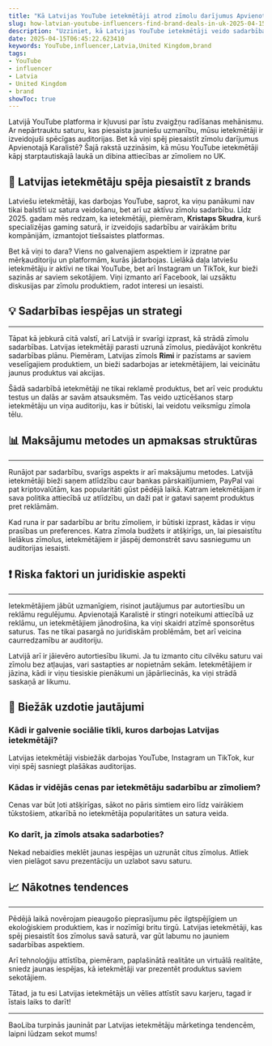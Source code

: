 ```yaml
---
title: "Kā Latvijas YouTube ietekmētāji atrod zīmolu darījumus Apvienotajā Karalistē"
slug: how-latvian-youtube-influencers-find-brand-deals-in-uk-2025-04-15
description: "Uzziniet, kā Latvijas YouTube ietekmētāji veido sadarbības ar zīmoliem Apvienotajā Karalistē, izmantojot vietējos sociālos medijus un platformas."
date: 2025-04-15T06:45:22.623410
keywords: YouTube,influencer,Latvia,United Kingdom,brand
tags:
- YouTube
- influencer
- Latvia
- United Kingdom
- brand
showToc: true
---
```


Latvijā YouTube platforma ir kļuvusi par īstu zvaigžņu radīšanas mehānismu. Ar nepārtrauktu saturu, kas piesaista jauniešu uzmanību, mūsu ietekmētāji ir izveidojuši spēcīgas auditorijas. Bet kā viņi spēj piesaistīt zīmolu darījumus Apvienotajā Karalistē? Šajā rakstā uzzināsim, kā mūsu YouTube ietekmētāji kāpj starptautiskajā laukā un dibina attiecības ar zīmoliem no UK.

## 📢 Latvijas ietekmētāju spēja piesaistīt z brands

Latviešu ietekmētāji, kas darbojas YouTube, saprot, ka viņu panākumi nav tikai balstīti uz satura veidošanu, bet arī uz aktīvu zīmolu sadarbību. Līdz 2025. gadam mēs redzam, ka ietekmētāji, piemēram, **Kristaps Skudra**, kurš specializējas gaming saturā, ir izveidojis sadarbību ar vairākām britu kompānijām, izmantojot tiešsaistes platformas.

Bet kā viņi to dara? Viens no galvenajiem aspektiem ir izpratne par mērķauditoriju un platformām, kurās jādarbojas. Lielākā daļa latviešu ietekmētāju ir aktīvi ne tikai YouTube, bet arī Instagram un TikTok, kur bieži sazinās ar saviem sekotājiem. Viņi izmanto arī Facebook, lai uzsāktu diskusijas par zīmolu produktiem, radot interesi un iesaisti.

## 💡 Sadarbības iespējas un strategi

***
Tāpat kā jebkurā citā valstī, arī Latvijā ir svarīgi izprast, kā strādā zīmolu sadarbības. Latvijas ietekmētāji parasti uzrunā zīmolus, piedāvājot konkrētu sadarbības plānu. Piemēram, Latvijas zīmols **Rimi** ir pazīstams ar saviem veselīgajiem produktiem, un bieži sadarbojas ar ietekmētājiem, lai veicinātu jaunus produktus vai akcijas. 

Šādā sadarbībā ietekmētāji ne tikai reklamē produktus, bet arī veic produktu testus un dalās ar savām atsauksmēm. Tas veido uzticēšanos starp ietekmētāju un viņa auditoriju, kas ir būtiski, lai veidotu veiksmīgu zīmola tēlu.

## 📊 Maksājumu metodes un apmaksas struktūras

***
Runājot par sadarbību, svarīgs aspekts ir arī maksājumu metodes. Latvijā ietekmētāji bieži saņem atlīdzību caur bankas pārskaitījumiem, PayPal vai pat kriptovalūtām, kas popularitāti gūst pēdējā laikā. Katram ietekmētājam ir sava politika attiecībā uz atlīdzību, un daži pat ir gatavi saņemt produktus pret reklāmām.

Kad runa ir par sadarbību ar britu zīmoliem, ir būtiski izprast, kādas ir viņu prasības un preferences. Katra zīmola budžets ir atšķirīgs, un, lai piesaistītu lielākus zīmolus, ietekmētājiem ir jāspēj demonstrēt savu sasniegumu un auditorijas iesaisti.

## ❗ Riska faktori un juridiskie aspekti

***
Ietekmētājiem jābūt uzmanīgiem, risinot jautājumus par autortiesību un reklāmu regulējumu. Apvienotajā Karalistē ir stingri noteikumi attiecībā uz reklāmu, un ietekmētājiem jānodrošina, ka viņi skaidri atzīmē sponsorētus saturus. Tas ne tikai pasargā no juridiskām problēmām, bet arī veicina caurredzamību ar auditoriju.

Latvijā arī ir jāievēro autortiesību likumi. Ja tu izmanto citu cilvēku saturu vai zīmolu bez atļaujas, vari sastapties ar nopietnām sekām. Ietekmētājiem ir jāzina, kādi ir viņu tiesiskie pienākumi un jāpārliecinās, ka viņi strādā saskaņā ar likumu.

## 🤔 Biežāk uzdotie jautājumi

### Kādi ir galvenie sociālie tīkli, kuros darbojas Latvijas ietekmētāji?

Latvijas ietekmētāji visbiežāk darbojas YouTube, Instagram un TikTok, kur viņi spēj sasniegt plašākas auditorijas.

### Kādas ir vidējās cenas par ietekmētāju sadarbību ar zīmoliem?

Cenas var būt ļoti atšķirīgas, sākot no pāris simtiem eiro līdz vairākiem tūkstošiem, atkarībā no ietekmētāja popularitātes un satura veida.

### Ko darīt, ja zīmols atsaka sadarboties?

Nekad nebaidies meklēt jaunas iespējas un uzrunāt citus zīmolus. Atliek vien pielāgot savu prezentāciju un uzlabot savu saturu.

## 📈 Nākotnes tendences

***
Pēdējā laikā novērojam pieaugošo pieprasījumu pēc ilgtspējīgiem un ekoloģiskiem produktiem, kas ir nozīmīgi britu tirgū. Latvijas ietekmētāji, kas spēj piesaistīt šos zīmolus savā saturā, var gūt labumu no jauniem sadarbības aspektiem.

Arī tehnoloģiju attīstība, piemēram, paplašinātā realitāte un virtuālā realitāte, sniedz jaunas iespējas, kā ietekmētāji var prezentēt produktus saviem sekotājiem. 

Tātad, ja tu esi Latvijas ietekmētājs un vēlies attīstīt savu karjeru, tagad ir īstais laiks to darīt!

---

BaoLiba turpinās jaunināt par Latvijas ietekmētāju mārketinga tendencēm, laipni lūdzam sekot mums!